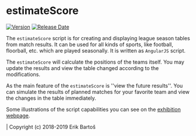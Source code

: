 # estimateScore
[![Version](https://img.shields.io/github/v/release/Mezek/estimateScore)](https://github.com/Mezek/estimateScore/releases)
[![Release Date](https://img.shields.io/github/release-date/Mezek/estimateScore)](https://github.com/Mezek/estimateScore/releases)

The ``estimateScore`` script is for creating and displaying league season tables from match results. It can be used for all kinds of sports, like football, floorball, etc. which are played seasonally. It is written as ``AngularJS`` script.

The ``estimateScore`` will calculate the positions of the teams itself. You may update the results and view the table changed according to the modifications.

As the main feature of the ``estimateScore`` is ''view the future results''. You can simulate the results of planned matches for your favorite team and view the changes in the table immediately.

Some illustrations of the script capabilities you can see on the [exhibition webpage](https://mezek.github.io/estimateScore "EstimateScore webpage").

| Copyright (c) 2018-2019 Erik Bartoš
